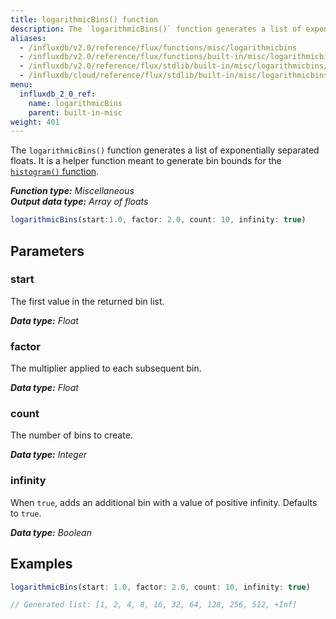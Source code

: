 ```yaml
---
title: logarithmicBins() function
description: The `logarithmicBins()` function generates a list of exponentially separated floats.
aliases:
  - /influxdb/v2.0/reference/flux/functions/misc/logarithmicbins
  - /influxdb/v2.0/reference/flux/functions/built-in/misc/logarithmicbins/
  - /influxdb/v2.0/reference/flux/stdlib/built-in/misc/logarithmicbins/
  - /influxdb/cloud/reference/flux/stdlib/built-in/misc/logarithmicbins/
menu:
  influxdb_2_0_ref:
    name: logarithmicBins
    parent: built-in-misc
weight: 401
---
```


The `logarithmicBins()` function generates a list of exponentially separated floats.
It is a helper function meant to generate bin bounds for the
[`histogram()` function](/influxdb/v2.0/reference/flux/stdlib/built-in/transformations/histogram).

_**Function type:** Miscellaneous_  
_**Output data type:** Array of floats_

```js
logarithmicBins(start:1.0, factor: 2.0, count: 10, infinity: true)
```

## Parameters

### start
The first value in the returned bin list.

_**Data type:** Float_

### factor
The multiplier applied to each subsequent bin.

_**Data type:** Float_

### count
The number of bins to create.

_**Data type:** Integer_

### infinity
When `true`, adds an additional bin with a value of positive infinity.
Defaults to `true`.

_**Data type:** Boolean_

## Examples
```js
logarithmicBins(start: 1.0, factor: 2.0, count: 10, infinity: true)

// Generated list: [1, 2, 4, 8, 16, 32, 64, 128, 256, 512, +Inf]
```
